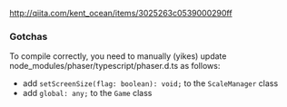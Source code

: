 http://qiita.com/kent_ocean/items/3025263c0539000290ff

### Gotchas ###

To compile correctly, you need to manually (yikes) update node_modules/phaser/typescript/phaser.d.ts as follows:

- add `setScreenSize(flag: boolean): void;` to the `ScaleManager` class
- add `global: any;` to the `Game` class 